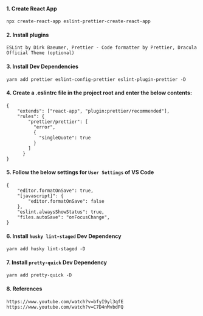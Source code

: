 #### 1. Create React App

```
npx create-react-app eslint-prettier-create-react-app
```

#### 2. Install plugins

```
ESLint by Dirk Baeumer, Prettier - Code formatter by Prettier, Dracula Official Theme (optional)
```

#### 3. Install Dev Dependencies

```
yarn add prettier eslint-config-prettier eslint-plugin-prettier -D
```

#### 4. Create a .eslintrc file in the project root and enter the below contents:

```
{
    "extends": ["react-app", "plugin:prettier/recommended"],
    "rules": {
        "prettier/prettier": [
          "error",
          {
            "singleQuote": true
          }
        ]
      }
}
```

#### 5. Follow the below settings for `User Settings` of VS Code

```
{
    "editor.formatOnSave": true,
    "[javascript]": {
        "editor.formatOnSave": false
    },
    "eslint.alwaysShowStatus": true,
    "files.autoSave": "onFocusChange",
}
```

#### 6. Install `husky lint-staged` Dev Dependency

```
yarn add husky lint-staged -D
```

#### 7. Install `pretty-quick` Dev Dependency

```
yarn add pretty-quick -D
```

#### 8. References

```
https://www.youtube.com/watch?v=bfyI9yl3qfE
https://www.youtube.com/watch?v=C7D4nMvbdFQ
```
